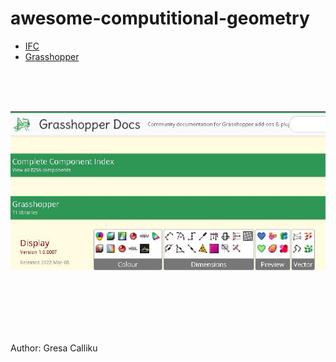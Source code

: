 # awesome-computitional-geometry



- [IFC](https://help.autodesk.com/view/RVT/2023/ENU/?guid=GUID-6708CFD6-0AD7-461F-ADE8-6527423EC895)
- [Grasshopper](https://grasshopperdocs.com/)
<br>
<br>
<br>

![Grasshopper image](images/GC_Grasshopper.JPG)


<br>
<br>
<br>
<br>
<br>





Author: Gresa Calliku
